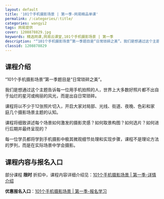 ```yaml
---
layout: default
title: '101个手机摄影场景 | 第一季-网易精品单课'
permalink: /:categories/:title/
categories: wangyi2
tags: 网易提供
cover: 1208878829.jpg
keywords: 精选网课,网易云课堂,101个手机摄影场景 | 第一季
description: "“101个手机摄影场景”第一季题目是“日常琐碎之美”。我们是想通过这个主题告诉每一位用手机拍照的人，世界上大多数好照片都不出自于灿烂的星河或绚丽的风光，而是出自日常琐碎。课程将以不少于12张"
classid: 1208878829
---
```


## 课程介绍

“101个手机摄影场景”第一季题目是“日常琐碎之美”。

我们是想通过这个主题告诉每一位用手机拍照的人，世界上大多数好照片都不出自于灿烂的星河或绚丽的风光，而是出自日常琐碎。

课程将以不少于12张照片切入，开启大家对局部、光线、街道、夜晚、色彩和家庭几个摄影场景主题的认知。

课程将细致讲述每个场景如何激发的摄影灵感？如何取景构图？如何选片？如何进行后期并最终呈现的？

每一位学员都将学到手机摄影中极其微观细节处理和实现步骤，课程不是理论方法的罗列，而是在实际场景中学会摄影。

## 课程内容与报名入口

部分课程 **限时** 折扣中，课程内容详细介绍见：[101个手机摄影场景 | 第一季-详情介绍](https://study.163.com/course/introduction/1208878829.htm?share=1&shareId=1025206652&utm_campaign=share&utm_medium=iphoneShare&utm_source=&utm_u=1025206652)

**优惠报名入口**：[101个手机摄影场景 | 第一季-报名学习](https://study.163.com/course/introduction/1208878829.htm?share=1&shareId=1025206652&utm_campaign=share&utm_medium=iphoneShare&utm_source=&utm_u=1025206652)

